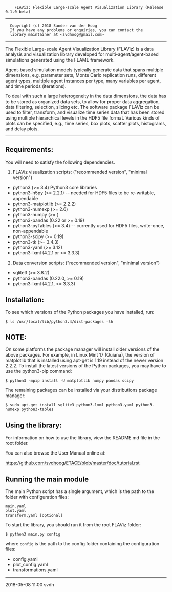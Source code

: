         FLAViz: Flexible Large-scale Agent Visualization Library (Release 0.1.0 beta)

-------------------------------------------------------------------------------

      Copyright (c) 2018 Sander van der Hoog
      If you have any problems or enquiries, you can contact the
      library maintainer at <svdhoog@gmail.com>
      
-------------------------------------------------------------------------------
        
The Flexible Large-scale Agent Visualization Library (FLAViz) is a data
analysis and visualization library developed for multi-agent/agent-based
simulations generated using the FLAME framework.

Agent-based simulation models typically generate data that spans multiple dimensions, e.g. parameter sets, Monte Carlo replication runs, different agent types, multiple agent instances per type, many variables per agent, and time periods (iterations).

To deal with such a large heterogeneity in the data dimensions, the data has to be stored as organized data sets, to allow for proper data aggregation, data filtering, selection, slicing etc. The software package FLAViz can be used to filter, transform, and visualize time series data that has been stored using multiple hierarchical levels in the HDF5 file format. Various kinds of plots can be specified, e.g., time series, box plots, scatter plots, histograms, and delay plots. 

-------------------------------------------------------------------------------

Requirements:
--

You will need to satisfy the following dependencies.

1. FLAViz visualization scripts:
("recommended version", "minimal version")
 
* python3 (>= 3.4) Python3 core libraries
* python3-h5py (>= 2.2.1) -- needed for HDF5 files to be re-writable, appendable
* python3-matplotlib (>= 2.2.2)
* python3-numexp (>= 2.6)
* python3-numpy (>= )
* python3-pandas (0.22 or >= 0.19)
* python3-pyTables (>= 3.4) -- currently used for HDF5 files, write-once, non-appendable
* python3-scipy (>= 0.19)
* python3-tk (>= 3.4.3)
* python3-yaml (>= 3.12)
* python3-lxml (4.2.1 or >= 3.3.3)

2. Data conversion scripts:
("recommended version", "minimal version")

* sqlite3 (>= 3.8.2)
* python3-pandas (0.22.0, >= 0.19)
* python3-lxml (4.2.1, >= 3.3.3)

Installation:
--

To see which versions of the Python packages you have installed, run:

```
$ ls /usr/local/lib/python3.4/dist-packages -lh
```

NOTE:
--
On some platforms the package manager will install older versions of the above packages.
For example, in Linux Mint 17 (Quiana), the version of matplotlib that is installed using apt-get is 1.19 instead of the newer version 2.2.2. To install the latest versions of the Python packages, you may have to use the python3-pip command:

```
$ python3 -mpip install -U matplotlib numpy pandas scipy
```
The remaining packages can be installed via your distributions package manager:

```
$ sudo apt-get install sqlite3 python3-lxml python3-yaml python3-numexp python3-tables
```


Using the library:
--

For information on how to use the library, view the README.md file in the root folder.

You can also browse the User Manual online at:

https://github.com/svdhoog/ETACE/blob/master/doc/tutorial.rst


Running the main module
--

The main Python script has a single argument, which is the path to the folder with configuration files:

```
main.yaml
plot.yaml
transform.yaml [optional]
```

To start the library, you should run it from the root FLAViz folder:
```
$ python3 main.py config
```
where `config` is the path to the config folder containing the configuration files:

* config.yaml
* plot_config.yaml
* transformations.yaml

------------------------------------
2018-05-08 11:00 svdh
